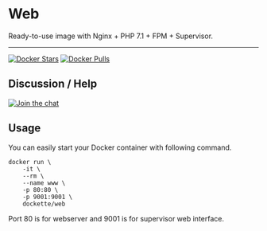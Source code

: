 # Web

Ready-to-use image with Nginx + PHP 7.1 + FPM + Supervisor.

-----

[![Docker Stars](https://img.shields.io/docker/stars/dockette/web.svg?style=flat)](https://hub.docker.com/r/dockette/web/)
[![Docker Pulls](https://img.shields.io/docker/pulls/dockette/web.svg?style=flat)](https://hub.docker.com/r/dockette/web/)

## Discussion / Help

[![Join the chat](https://img.shields.io/gitter/room/dockette/dockette.svg?style=flat-square)](https://gitter.im/dockette/dockette?utm_source=badge&utm_medium=badge&utm_campaign=pr-badge&utm_content=badge)

## Usage

You can easily start your Docker container with following command.

```
docker run \
	-it \
	--rm \
	--name www \
	-p 80:80 \
	-p 9001:9001 \
	dockette/web
```

Port 80 is for webserver and 9001 is for supervisor web interface.

